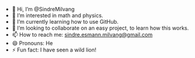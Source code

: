 - 👋 Hi, I’m @SindreMilvang
- 👀 I’m interested in math and physics. 
- 🌱 I’m currently learning how to use GitHub. 
- 💞️ I’m looking to collaborate on an easy project, to learn how this works. 
- 📫 How to reach me: sindre.esmann.milvang@gmail.com
- 😄 Pronouns: He
- ⚡ Fun fact: I have seen a wild lion!

<!---
SindreMilvang/SindreMilvang is a ✨ special ✨ repository because its `README.md` (this file) appears on your GitHub profile.
You can click the Preview link to take a look at your changes.
--->
